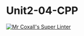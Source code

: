 # Unit2-04-CPP
[![Mr Coxall's Super Linter](https://github.com/ICS3U-Programming-Spencer-S/Unit2-04-CPP/workflows/Mr%20Coxall's%20Super%20Linter/badge.svg)](https://github.com/ICS3U-Programming-Spencer-S/Unit2-04-CPP/actions/)
